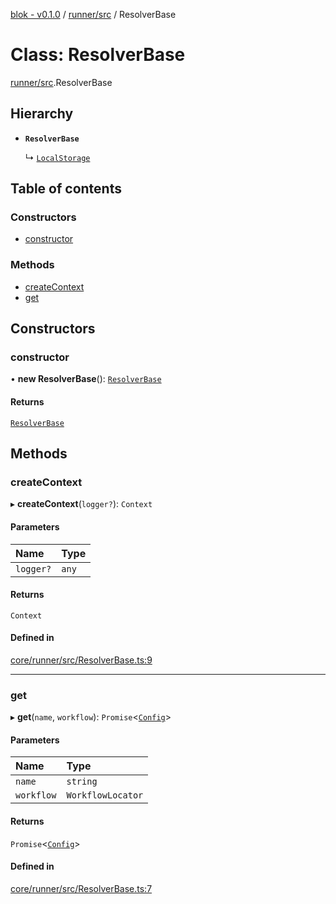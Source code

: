 [blok - v0.1.0](../README.md) / [runner/src](../modules/runner_src.md) / ResolverBase

# Class: ResolverBase

[runner/src](../modules/runner_src.md).ResolverBase

## Hierarchy

- **`ResolverBase`**

  ↳ [`LocalStorage`](runner_src.LocalStorage.md)

## Table of contents

### Constructors

- [constructor](runner_src.ResolverBase.md#constructor)

### Methods

- [createContext](runner_src.ResolverBase.md#createcontext)
- [get](runner_src.ResolverBase.md#get)

## Constructors

### constructor

• **new ResolverBase**(): [`ResolverBase`](runner_src.ResolverBase.md)

#### Returns

[`ResolverBase`](runner_src.ResolverBase.md)

## Methods

### createContext

▸ **createContext**(`logger?`): `Context`

#### Parameters

| Name | Type |
| :------ | :------ |
| `logger?` | `any` |

#### Returns

`Context`

#### Defined in

[core/runner/src/ResolverBase.ts:9](https://github.com/deskree-inc/blok/blob/fd59582/core/runner/src/ResolverBase.ts#L9)

___

### get

▸ **get**(`name`, `workflow`): `Promise`\<[`Config`](../modules/runner_src.md#config)\>

#### Parameters

| Name | Type |
| :------ | :------ |
| `name` | `string` |
| `workflow` | `WorkflowLocator` |

#### Returns

`Promise`\<[`Config`](../modules/runner_src.md#config)\>

#### Defined in

[core/runner/src/ResolverBase.ts:7](https://github.com/deskree-inc/blok/blob/fd59582/core/runner/src/ResolverBase.ts#L7)
